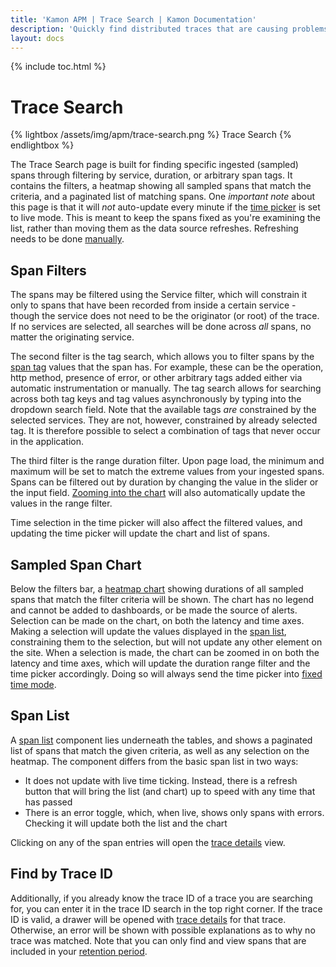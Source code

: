 ```yaml
---
title: 'Kamon APM | Trace Search | Kamon Documentation'
description: 'Quickly find distributed traces that are causing problems with the Kamon APM Trace Search'
layout: docs
---
```


{% include toc.html %}

Trace Search
============

{% lightbox /assets/img/apm/trace-search.png %}
Trace Search
{% endlightbox %}

The Trace Search page is built for finding specific ingested (sampled) spans through filtering by service, duration, or arbitrary span tags. It contains the filters, a heatmap showing all sampled spans that match the criteria, and a paginated list of matching spans. One *important note* about this page is that it will _not_ auto-update every minute if the [time picker] is set to live mode. This is meant to keep the spans fixed as you're examining the list, rather than moving them as the data source refreshes. Refreshing needs to be done [manually](#refreshing).

Span Filters
-------------

The spans may be filtered using the Service filter, which will constrain it only to spans that have been recorded from inside a certain service - though the service does not need to be the originator (or root) of the trace. If no services are selected, all searches will be done across *all* spans, no matter the originating service.

The second filter is the tag search, which allows you to filter spans by the [span tag] values that the span has. For example, these can be the operation, http method, presence of error, or other arbitrary tags added either via automatic instrumentation or manually. The tag search allows for searching across both tag keys and tag values asynchronously by typing into the dropdown search field. Note that the available tags *are* constrained by the selected services. They are not, however, constrained by already selected tag. It is therefore possible to select a combination of tags that never occur in the application.

The third filter is the range duration filter. Upon page load, the minimum and maximum will be set to match the extreme values from your ingested spans. Spans can be filtered out by duration by changing the value in the slider or the input field. [Zooming into the chart](#sampled-span-chart) will also automatically update the values in the range filter.

Time selection in the time picker will also affect the filtered values, and updating the time picker will update the chart and list of spans.

Sampled Span Chart
-------------------

Below the filters bar, a [heatmap chart] showing durations of all sampled spans that match the filter criteria will be shown. The chart has no legend and cannot be added to dashboards, or be made the source of alerts. Selection can be made on the chart, on both the latency and time axes. Making a selection will update the values displayed in the [span list](#span-list), constraining them to the selection, but will not update any other element on the site. When a selection is made, the chart can be zoomed in on both the latency and time axes, which will update the duration range filter and the time picker accordingly. Doing so will always send the time picker into [fixed time mode].

Span List
----------

A [span list] component lies underneath the tables, and shows a paginated list of spans that match the given criteria, as well as any selection on the heatmap. The component differs from the basic span list in two ways:

* It does not update with live time ticking. Instead, there is a refresh button that will bring the list (and chart) up to speed with any time that has passed
* There is an error toggle, which, when live, shows only spans with errors. Checking it will update both the list and the chart

Clicking on any of the span entries will open the [trace details] view.

Find by Trace ID
-----------------

Additionally, if you already know the trace ID of a trace you are searching for, you can enter it in the trace ID search in the top right corner. If the trace ID is valid,
a drawer will be opened with [trace details] for that trace. Otherwise, an error will be shown with possible explanations as to why no trace was matched. Note that you can only find and view spans that are included in your [retention period].

[span tag]: ../../../core/tracing/#tags
[heatmap chart]: ../../general/charts/#heatmap-charts
[time picker]: ../../general/time-picker/
[fixed time mode]: ../../general/time-picker/#fixed-time
[span list]: ../trace-list/
[trace details]: ../trace-details/
[retention period]: ../../general/environments/
